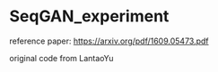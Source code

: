 # SeqGAN_experiment

reference paper: https://arxiv.org/pdf/1609.05473.pdf

original code from LantaoYu
 

